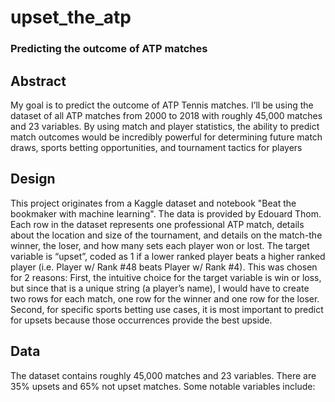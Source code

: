 # upset_the_atp
### Predicting the outcome of ATP matches

## Abstract

My goal is to predict the outcome of ATP Tennis matches. I’ll be using the dataset of all ATP matches from 2000 to 2018 with roughly 45,000 matches and 23 variables. By using match and player statistics, the ability to predict match outcomes would be incredibly powerful for determining future match draws, sports betting opportunities, and tournament tactics for players

## Design

This project originates from a  Kaggle dataset and notebook "Beat the bookmaker with machine learning". The data is provided by Edouard Thom. Each row in the dataset represents one professional ATP match, details about the location and size of the tournament, and details on the match-the winner, the loser, and how many sets each player won or lost. The target variable is “upset”, coded as 1 if a lower ranked player beats a higher ranked player (i.e. Player w/ Rank #48 beats Player w/ Rank #4). This was chosen for 2 reasons: First, the intuitive choice for the target variable is win or loss, but since that is a unique string (a player’s name), I would have to create two rows for each match, one row for the winner and one row for the loser. Second, for specific sports betting use cases, it is most important to predict for upsets because those occurrences provide the best upside. 

## Data

The dataset contains roughly 45,000 matches and 23 variables. There are 35% upsets and 65% not upset matches. Some notable variables include: 
